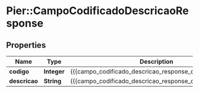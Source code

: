 # Pier::CampoCodificadoDescricaoResponse

## Properties
Name | Type | Description | Notes
------------ | ------------- | ------------- | -------------
**codigo** | **Integer** | {{{campo_codificado_descricao_response_codigo_value}}} | [optional] 
**descricao** | **String** | {{{campo_codificado_descricao_response_descricao_value}}} | [optional] 


